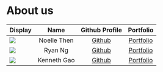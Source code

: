 # About us

Display |    Name     |             Github Profile              | Portfolio 
--------|:-----------:|:---------------------------------------:|:---------:
![](https://avatars.githubusercontent.com/u/163726353?v=4&size=64) | Noelle Then | [Github](https://github.com/noellethen) | [Portfolio](docs/team/noellethen.md)
![](https://via.placeholder.com/100.png?text=Photo) | Ryan Ng  | [Github](https://github.com/goodguyryan) | [Portfolio](docs/team/goodguyryan.md)
![](https://avatars.githubusercontent.com/u/108561447?v=4) | Kenneth Gao | [Github](https://github.com/duckyfuz) | [Portfolio](docs/team/duckyfuz.md)
